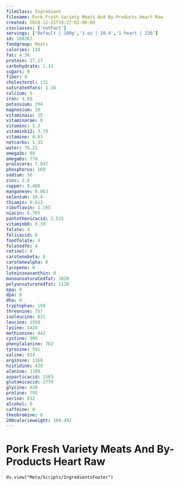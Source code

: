 ```yaml
---
fileClass: Ingredient
filename: Pork Fresh Variety Meats And By-Products Heart Raw
created: 2024-12-21T19:27:02-06:00
cssclasses: ['nutFact']
servings: ['Default | 100g','1 oz | 28.4','1 heart | 226']
id: 168267
foodgroup: Meats
calories: 118
fat: 4.36
protein: 17.27
carbohydrate: 1.33
sugars: 0
fiber: 0
cholesterol: 131
saturatedfats: 1.16
calcium: 5
iron: 4.68
potassium: 294
magnesium: 19
vitaminaiu: 25
vitaminarae: 8
vitaminc: 5.3
vitaminb12: 3.79
vitamine: 0.63
netcarbs: 1.33
water: 76.21
omega3s: 80
omega6s: 770
pralscore: 7.947
phosphorus: 169
sodium: 56
zinc: 2.8
copper: 0.408
manganese: 0.063
selenium: 10.4
thiamin: 0.613
riboflavin: 1.185
niacin: 6.765
pantothenicacid: 2.515
vitaminb6: 0.39
folate: 4
folicacid: 0
foodfolate: 4
folatedfe: 4
retinol: 8
carotenebeta: 0
carotenealpha: 0
lycopene: 0
luteinzeaxanthin: 0
monounsaturatedfat: 1020
polyunsaturatedfat: 1120
epa: 0
dpa: 0
dha: 0
tryptophan: 199
threonine: 757
isoleucine: 831
leucine: 1558
lysine: 1428
methionine: 442
cystine: 309
phenylalanine: 762
tyrosine: 591
valine: 914
arginine: 1160
histidine: 439
alanine: 1108
asparticacid: 1563
glutamicacid: 2770
glycine: 939
proline: 795
serine: 812
alcohol: 0
caffeine: 0
theobromine: 0
200calorieweight: 169.492
---
```


# Pork Fresh Variety Meats And By-Products Heart Raw

```dataviewjs
dv.view("Meta/Scripts/IngredientsFooter")
```